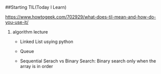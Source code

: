 ##Starting TIL(Today I Learn) 

https://www.howtogeek.com/702929/what-does-til-mean-and-how-do-you-use-it/

1. algorithm lecture
    -  Linked List usying python
    -  Queue 

    - Sequential Serach vs Binary Search:
        Binary search only when the array is in order 

